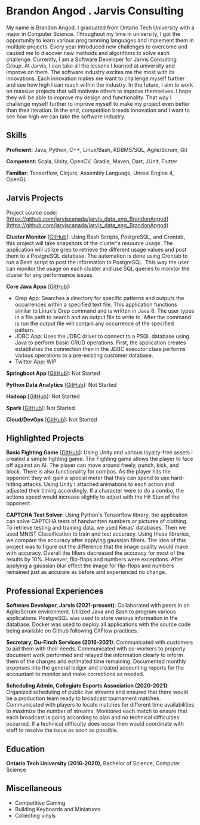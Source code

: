 # Brandon Angod . Jarvis Consulting

My name is Brandon Angod. I graduated from Ontario Tech University with a major in Computer Science. Throughout my time in university, I got the opportunity to learn various programming languages and implement them in multiple projects. Every year introduced new challenges to overcome and caused me to discover new methods and algorithms to solve each challenge. Currently, I am a Software Developer for Jarvis Consulting Group. At Jarvis, I can take all the lessons I learned at university and improve on them. The software industry excites me the most with its innovations. Each innovation makes me want to challenge myself further and see how high I can reach within the industry. In the future, I aim to work on massive projects that will motivate others to improve themselves. I hope they will be able to improve my design and functionality. That way I challenge myself further to improve myself to make my project even better than their iteration. In the end, competition breeds innovation and I want to see how high we can take the software industry.

## Skills

**Proficient:** Java, Python, C++, Linux/Bash, RDBMS/SQL, Agile/Scrum, Git

**Competent:** Scala, Unity, OpenCV, Gradle, Maven, Dart, JUnit, Flutter

**Familiar:** Tensorflow, Clojure, Assembly Language, Unreal Engine 4, OpenGL

## Jarvis Projects

Project source code: [https://github.com/jarviscanada/jarvis_data_eng_BrandonAngod](https://github.com/jarviscanada/jarvis_data_eng_BrandonAngod)


**Cluster Monitor** [[GitHub](https://github.com/jarviscanada/jarvis_data_eng_BrandonAngod/tree/master/linux_sql)]: Using Bash Scripts, PostgreSQL, and Crontab, this project will take snapshots of the cluster's resource usage. The application will utilize grep to retrieve the different usage values and post them to a PostgreSQL database. The automation is done using Crontab to run a Bash script to post the information to PostgreSQL. This way the user can monitor the usage on each cluster and use SQL queries to monitor the cluster for any performance issues.

**Core Java Apps** [[GitHub](https://github.com/jarviscanada/jarvis_data_eng_BrandonAngod/tree/master/core_java)]:
      
  - Grep App: Searches a directory for specific patterns and outputs the occurrences within a specified text file. This application functions similar to Linux's Grep command and is written in Java 8. The user types in a file path to search and an output file to write to. After the command is run the output file will contain any occurrence of the specified pattern. 
  - JDBC App: Uses the JDBC driver to connect to a PSQL database using Java to perform basic CRUD operations. First, the application creates establishes the connection then in the JDBC executor class performs various operations to a pre-existing customer database. 
  - Twitter App: WIP

**Springboot App** [[GitHub](https://github.com/jarviscanada/jarvis_data_eng_BrandonAngod/tree/master/springboot)]: Not Started

**Python Data Analytics** [[GitHub](https://github.com/jarviscanada/jarvis_data_eng_BrandonAngod/tree/master/python_data_anlytics)]: Not Started

**Hadoop** [[GitHub](https://github.com/jarviscanada/jarvis_data_eng_BrandonAngod/tree/master/hadoop)]: Not Started

**Spark** [[GitHub](https://github.com/jarviscanada/jarvis_data_eng_BrandonAngod/tree/master/spark)]: Not Started

**Cloud/DevOps** [[GitHub](https://github.com/jarviscanada/jarvis_data_eng_BrandonAngod/tree/master/cloud_devops)]: Not Started


## Highlighted Projects
**Basic Fighting Game** [[GitHub](https://github.com/Kelldav/FinalProj)]: Using Unity and various loyalty-free assets I created a simple fighting game. The Fighting game allows the player to face off against an AI. The player can move around freely, punch, kick, and block. There is also functionality for combos. As the player hits the opponent they will gain a special meter that they can spend to use hard-hitting attacks. Using Unity I attached animations to each action and adjusted their timing accordingly. If a character were to do a combo, the actions speed would increase slightly to adjust with the Hit Stun of the opponent. 

**CAPTCHA Test Solver**: Using Python's Tensorflow library, the application can solve CAPTCHA tests of handwritten numbers or pictures of clothing. To retrieve testing and training data, we used Keras' databases. Then we used MNIST Classification to train and test accuracy. Using these libraries, we compare the accuracy after applying gaussian filters. The idea of this project was to figure out the difference that the image quality would make with accuracy. Overall the filters decreased the accuracy for most of the results by 10%. However, flip-flops and numbers were exceptions. After applying a gaussian blur effect the image for flip-flops and numbers remained just as accurate as before and experienced no change.


## Professional Experiences

**Software Developer, Jarvis (2021-present)**: Collaborated with peers in an Agile/Scrum environment. Utilized Java and Bash to program various applications. PostgreSQL was used to store various information in the database. Docker was used to deploy all applications with the source code being available on Github following GitFlow practices. 

**Secretary, Du-Finch Services (2016-2021)**: Communicated with customers to aid them with their needs. Communicated with co-workers to properly document work performed and relayed the information clearly to inform them of the charges and estimated time remaining. Documented monthly expenses into the general ledger and created accounting reports for the accountant to monitor and make corrections as needed. 

**Scheduling Admin, Collegiate Esports Association (2020-2021)**: Organized scheduling of public live streams and ensured that there would be a production team ready to broadcast tournament matches. Communicated with players to locate matches for different time availabilities to maximize the number of streams. Monitored each match to ensure that each broadcast is going according to plan and no technical difficulties occurred. If a technical difficulty does occur then would coordinate with staff to resolve the issue as soon as possible.


## Education
**Ontario Tech University (2016-2020)**, Bachelor of Science, Computer Science


## Miscellaneous
- Competitive Gaming
- Building Keyboards and Miniatures
- Collecting vinyls